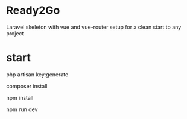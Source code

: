 # Ready2Go
Laravel skeleton with vue and vue-router setup for a clean start to any project

# start

php artisan key:generate

composer install

npm install

npm run dev
